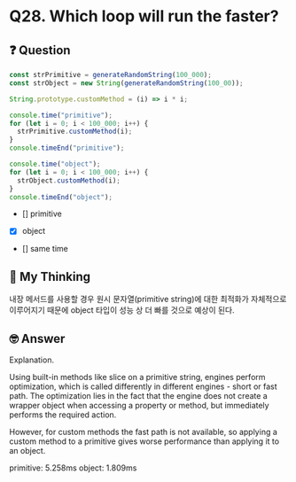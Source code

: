 # Q28. Which loop will run the faster?

## ❓ Question

```js
const strPrimitive = generateRandomString(100_000);
const strObject = new String(generateRandomString(100_00));

String.prototype.customMethod = (i) => i * i;

console.time("primitive");
for (let i = 0; i < 100_000; i++) {
  strPrimitive.customMethod(i);
}
console.timeEnd("primitive");

console.time("object");
for (let i = 0; i < 100_000; i++) {
  strObject.customMethod(i);
}
console.timeEnd("object");
```

- [] primitive
- [x] object
- [] same time

## 🤔 My Thinking

내장 메서드를 사용할 경우 원시 문자열(primitive string)에 대한 최적화가 자체적으로 이루어지기 때문에 object 타입이 성능 상 더 빠를 것으로 예상이 된다.

## 🤓 Answer

Explanation.

Using built-in methods like slice on a primitive string, engines perform optimization, which is called differently in different engines - short or fast path. The optimization lies in the fact that the engine does not create a wrapper object when accessing a property or method, but immediately performs the required action.

However, for custom methods the fast path is not available, so applying a custom method to a primitive gives worse performance than applying it to an object.

primitive: 5.258ms
object: 1.809ms
